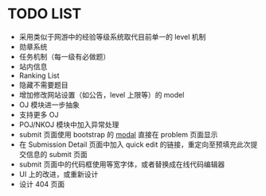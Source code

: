 TODO LIST
=========

- 采用类似于网游中的经验等级系统取代目前单一的 level 机制
- 勋章系统
- 任务机制（每一级有必做题）
- 站内信息
- Ranking List
- 隐藏不需要题目
- 增加修改网站设置（如公告，level 上限等）的 model
- OJ 模块进一步抽象
- 支持更多 OJ
- POJ/NKOJ 模块中加入异常处理
- submit 页面使用 bootstrap 的 [modal](http://twitter.github.com/bootstrap/javascript.html#modals) 直接在 problem 页面显示
- 在 Submission Detail 页面中加入 quick edit 的链接，重定向至预填充此次提交信息的 submit 页面
- submit 页面中的代码框使用等宽字体，或者替换成在线代码编辑器
- UI 上的改进，或重新设计
- 设计 404 页面
